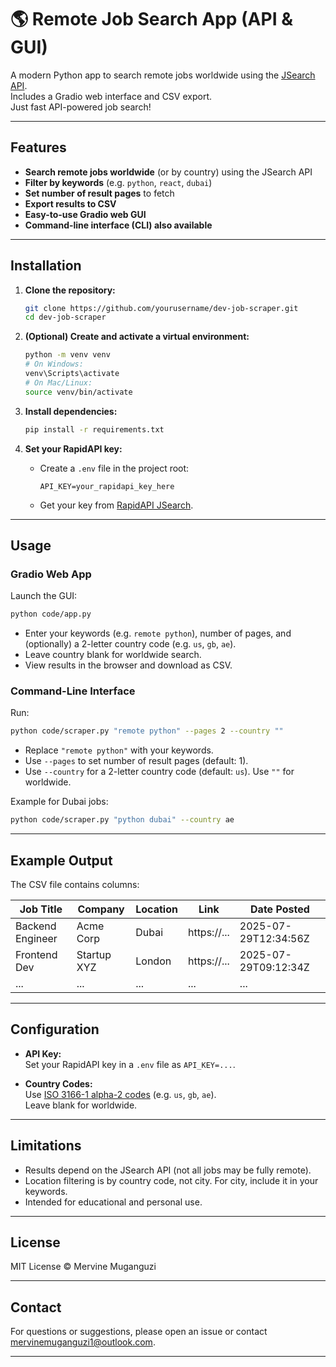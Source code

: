 # 🌎 Remote Job Search App (API & GUI)

A modern Python app to search remote jobs worldwide using the [JSearch API](https://rapidapi.com/letscrape-6bRBa3QguO5/api/jsearch/).  
Includes a Gradio web interface and CSV export.  
Just fast API-powered job search!

---

## Features

- **Search remote jobs worldwide** (or by country) using the JSearch API
- **Filter by keywords** (e.g. `python`, `react`, `dubai`)
- **Set number of result pages** to fetch
- **Export results to CSV**
- **Easy-to-use Gradio web GUI**
- **Command-line interface (CLI) also available**

---

## Installation

1. **Clone the repository:**
   ```bash
   git clone https://github.com/yourusername/dev-job-scraper.git
   cd dev-job-scraper
   ```

2. **(Optional) Create and activate a virtual environment:**
   ```bash
   python -m venv venv
   # On Windows:
   venv\Scripts\activate
   # On Mac/Linux:
   source venv/bin/activate
   ```

3. **Install dependencies:**
   ```bash
   pip install -r requirements.txt
   ```

4. **Set your RapidAPI key:**
   - Create a `.env` file in the project root:
     ```
     API_KEY=your_rapidapi_key_here
     ```
   - Get your key from [RapidAPI JSearch](https://rapidapi.com/letscrape-6bRBa3QguO5/api/jsearch/).

---

## Usage

### Gradio Web App

Launch the GUI:
```bash
python code/app.py
```
- Enter your keywords (e.g. `remote python`), number of pages, and (optionally) a 2-letter country code (e.g. `us`, `gb`, `ae`).  
- Leave country blank for worldwide search.
- View results in the browser and download as CSV.

### Command-Line Interface

Run:
```bash
python code/scraper.py "remote python" --pages 2 --country ""
```
- Replace `"remote python"` with your keywords.
- Use `--pages` to set number of result pages (default: 1).
- Use `--country` for a 2-letter country code (default: `us`). Use `""` for worldwide.

Example for Dubai jobs:
```bash
python code/scraper.py "python dubai" --country ae
```

---

## Example Output

The CSV file contains columns:

| Job Title        | Company     | Location | Link                                   | Date Posted          |
|------------------|------------|----------|----------------------------------------|----------------------|
| Backend Engineer | Acme Corp   | Dubai    | https://...                            | 2025-07-29T12:34:56Z |
| Frontend Dev     | Startup XYZ | London   | https://...                            | 2025-07-29T09:12:34Z |
| ...              | ...         | ...      | ...                                    | ...                  |

---

## Configuration

- **API Key:**  
  Set your RapidAPI key in a `.env` file as `API_KEY=...`.

- **Country Codes:**  
  Use [ISO 3166-1 alpha-2 codes](https://en.wikipedia.org/wiki/List_of_ISO_3166_country_codes) (e.g. `us`, `gb`, `ae`).  
  Leave blank for worldwide.

---

## Limitations

- Results depend on the JSearch API (not all jobs may be fully remote).
- Location filtering is by country code, not city. For city, include it in your keywords.
- Intended for educational and personal use.

---

## License

MIT License © Mervine Muganguzi

---

## Contact

For questions or suggestions, please open an issue or contact [mervinemuganguzi1@outlook.com](mailto:mervinemuganguzi1@outlook.com).

---
